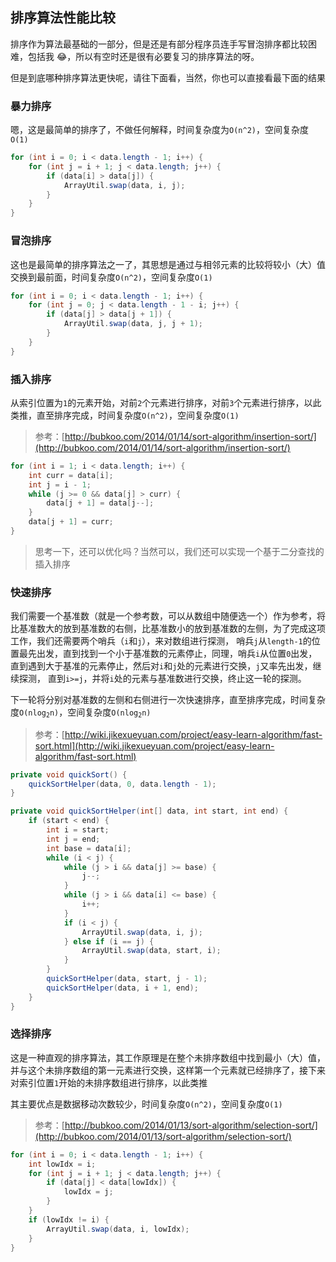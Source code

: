 ## 排序算法性能比较

排序作为算法最基础的一部分，但是还是有部分程序员连手写冒泡排序都比较困难，包括我 :joy:，所以有空时还是很有必要复习的排序算法的呀。

但是到底哪种排序算法更快呢，请往下面看，当然，你也可以直接看最下面的结果

### 暴力排序

嗯，这是最简单的排序了，不做任何解释，时间复杂度为`O(n^2)`，空间复杂度`O(1)`

``` java
for (int i = 0; i < data.length - 1; i++) {
    for (int j = i + 1; j < data.length; j++) {
        if (data[i] > data[j]) {
            ArrayUtil.swap(data, i, j);
        }
    }
}
```

### 冒泡排序

这也是最简单的排序算法之一了，其思想是通过与相邻元素的比较将较小（大）值交换到最前面，时间复杂度`O(n^2)`，空间复杂度`O(1)`

``` java
for (int i = 0; i < data.length - 1; i++) {
    for (int j = 0; j < data.length - 1 - i; j++) {
        if (data[j] > data[j + 1]) {
            ArrayUtil.swap(data, j, j + 1);
        }
    }
}
```

### 插入排序

从索引位置为`1`的元素开始，对前`2`个元素进行排序，对前`3`个元素进行排序，以此类推，直至排序完成，时间复杂度`O(n^2)`，空间复杂度`O(1)`

> 参考：[http://bubkoo.com/2014/01/14/sort-algorithm/insertion-sort/](http://bubkoo.com/2014/01/14/sort-algorithm/insertion-sort/)

``` java
for (int i = 1; i < data.length; i++) {
    int curr = data[i];
    int j = i - 1;
    while (j >= 0 && data[j] > curr) {
        data[j + 1] = data[j--];
    }
    data[j + 1] = curr;
}
```

> 思考一下，还可以优化吗？当然可以，我们还可以实现一个基于二分查找的插入排序

### 快速排序

我们需要一个基准数（就是一个参考数，可以从数组中随便选一个）作为参考，将比基准数大的放到基准数的右侧，比基准数小的放到基准数的左侧，为了完成这项工作，我们还需要两个哨兵（`i`和`j`），来对数组进行探测，
哨兵`j`从`length-1`的位置最先出发，直到找到一个小于基准数的元素停止，同理，哨兵`i`从位置`0`出发，直到遇到大于基准的元素停止，然后对`i`和`j`处的元素进行交换，`j`又率先出发，继续探测，
直到`i>=j`，并将`i`处的元素与基准数进行交换，终止这一轮的探测。

下一轮将分别对基准数的左侧和右侧进行一次快速排序，直至排序完成，时间复杂度<code>O(nlog<sub>2</sub>n)</code>，空间复杂度<code>O(nlog<sub>2</sub>n)</code>

> 参考：[http://wiki.jikexueyuan.com/project/easy-learn-algorithm/fast-sort.html](http://wiki.jikexueyuan.com/project/easy-learn-algorithm/fast-sort.html)

``` java
private void quickSort() {
    quickSortHelper(data, 0, data.length - 1);
}

private void quickSortHelper(int[] data, int start, int end) {
    if (start < end) {
        int i = start;
        int j = end;
        int base = data[i];
        while (i < j) {
            while (j > i && data[j] >= base) {
                j--;
            }
            while (j > i && data[i] <= base) {
                i++;
            }
            if (i < j) {
                ArrayUtil.swap(data, i, j);
            } else if (i == j) {
                ArrayUtil.swap(data, start, i);
            }
        }
        quickSortHelper(data, start, j - 1);
        quickSortHelper(data, i + 1, end);
    }
}
```

### 选择排序

这是一种直观的排序算法，其工作原理是在整个未排序数组中找到最小（大）值，并与这个未排序数组的第一元素进行交换，这样第一个元素就已经排序了，接下来对索引位置`1`开始的未排序数组进行排序，以此类推

其主要优点是数据移动次数较少，时间复杂度`O(n^2)`，空间复杂度`O(1)`

> 参考：[http://bubkoo.com/2014/01/13/sort-algorithm/selection-sort/](http://bubkoo.com/2014/01/13/sort-algorithm/selection-sort/)

``` java
for (int i = 0; i < data.length - 1; i++) {
    int lowIdx = i;
    for (int j = i + 1; j < data.length; j++) {
        if (data[j] < data[lowIdx]) {
            lowIdx = j;
        }
    }
    if (lowIdx != i) {
        ArrayUtil.swap(data, i, lowIdx);
    }
}
```
